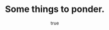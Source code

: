 ---
title: Some things to ponder.
layout: default
author:
    name: Brian Greenacre
    url: http://bgreenacre.github.io/
---